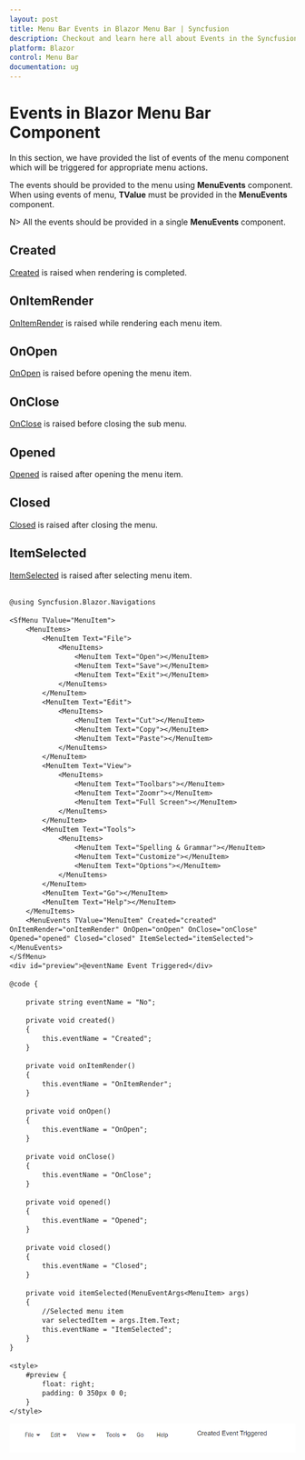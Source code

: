 ```yaml
---
layout: post
title: Menu Bar Events in Blazor Menu Bar | Syncfusion
description: Checkout and learn here all about Events in the Syncfusion Blazor MenuBar component and much more details.
platform: Blazor
control: Menu Bar 
documentation: ug
---
```


# Events in Blazor Menu Bar Component

In this section, we have provided the list of events of the menu component which will be triggered for appropriate menu actions.

The events should be provided to the menu using **MenuEvents** component. When using events of menu, **TValue** must be provided in the **MenuEvents** component.

N> All the events should be provided in a single **MenuEvents** component.

## Created

[Created](https://help.syncfusion.com/cr/blazor/Syncfusion.Blazor.Navigations.MenuEvents-1.html#Syncfusion_Blazor_Navigations_MenuEvents_1_Created) is raised when rendering is completed.

## OnItemRender

[OnItemRender](https://help.syncfusion.com/cr/blazor/Syncfusion.Blazor.Navigations.MenuEvents-1.html#Syncfusion_Blazor_Navigations_MenuEvents_1_OnItemRender) is raised while rendering each menu item.

## OnOpen

[OnOpen](https://help.syncfusion.com/cr/blazor/Syncfusion.Blazor.Navigations.MenuEvents-1.html#Syncfusion_Blazor_Navigations_MenuEvents_1_OnOpen) is raised before opening the menu item.

## OnClose

[OnClose](https://help.syncfusion.com/cr/blazor/Syncfusion.Blazor.Navigations.MenuEvents-1.html#Syncfusion_Blazor_Navigations_MenuEvents_1_OnClose) is raised before closing the sub menu.

## Opened

[Opened](https://help.syncfusion.com/cr/blazor/Syncfusion.Blazor.Navigations.MenuEvents-1.html#Syncfusion_Blazor_Navigations_MenuEvents_1_Opened) is raised after opening the menu item.

## Closed

[Closed](https://help.syncfusion.com/cr/blazor/Syncfusion.Blazor.Navigations.MenuEvents-1.html#Syncfusion_Blazor_Navigations_MenuEvents_1_Closed) is raised after closing the menu.

## ItemSelected

[ItemSelected](https://help.syncfusion.com/cr/blazor/Syncfusion.Blazor.Navigations.MenuEvents-1.html#Syncfusion_Blazor_Navigations_MenuEvents_1_ItemSelected) is raised after selecting menu item.

```cshtml

@using Syncfusion.Blazor.Navigations

<SfMenu TValue="MenuItem">
    <MenuItems>
        <MenuItem Text="File">
            <MenuItems>
                <MenuItem Text="Open"></MenuItem>
                <MenuItem Text="Save"></MenuItem>
                <MenuItem Text="Exit"></MenuItem>
            </MenuItems>
        </MenuItem>
        <MenuItem Text="Edit">
            <MenuItems>
                <MenuItem Text="Cut"></MenuItem>
                <MenuItem Text="Copy"></MenuItem>
                <MenuItem Text="Paste"></MenuItem>
            </MenuItems>
        </MenuItem>
        <MenuItem Text="View">
            <MenuItems>
                <MenuItem Text="Toolbars"></MenuItem>
                <MenuItem Text="Zoomr"></MenuItem>
                <MenuItem Text="Full Screen"></MenuItem>
            </MenuItems>
        </MenuItem>
        <MenuItem Text="Tools">
            <MenuItems>
                <MenuItem Text="Spelling & Grammar"></MenuItem>
                <MenuItem Text="Customize"></MenuItem>
                <MenuItem Text="Options"></MenuItem>
            </MenuItems>
        </MenuItem>
        <MenuItem Text="Go"></MenuItem>
        <MenuItem Text="Help"></MenuItem>
    </MenuItems>
    <MenuEvents TValue="MenuItem" Created="created" OnItemRender="onItemRender" OnOpen="onOpen" OnClose="onClose" Opened="opened" Closed="closed" ItemSelected="itemSelected"></MenuEvents>
</SfMenu>
<div id="preview">@eventName Event Triggered</div>

@code {

    private string eventName = "No";

    private void created()
    {
        this.eventName = "Created";
    }

    private void onItemRender()
    {
        this.eventName = "OnItemRender";
    }

    private void onOpen()
    {
        this.eventName = "OnOpen";
    }

    private void onClose()
    {
        this.eventName = "OnClose";
    }

    private void opened()
    {
        this.eventName = "Opened";
    }

    private void closed()
    {
        this.eventName = "Closed";
    }

    private void itemSelected(MenuEventArgs<MenuItem> args)
    {
        //Selected menu item
        var selectedItem = args.Item.Text;
        this.eventName = "ItemSelected";
    }
}

<style>
    #preview {
        float: right;
        padding: 0 350px 0 0;
    }
</style>

```

![Customizing Blazor MenuBar Items using Event](./images/blazor-menubar-events.png)
